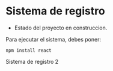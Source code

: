 <h1>Sistema de registro</h1>

- Estado del proyecto en construccion.

Para ejecutar el sistema, debes poner:

```npm install react```

Sistema de registro 2
